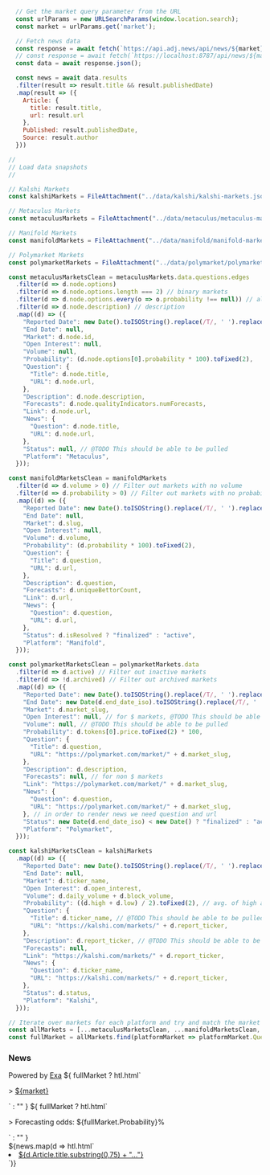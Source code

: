 ```js
  // Get the market query parameter from the URL
  const urlParams = new URLSearchParams(window.location.search);
  const market = urlParams.get('market');
```

```js
  // Fetch news data
  const response = await fetch(`https://api.adj.news/api/news/${market}`);
  // const response = await fetch(`https://localhost:8787/api/news/${market}`)
  const data = await response.json();

  const news = await data.results
  .filter(result => result.title && result.publishedDate)
  .map(result => ({
    Article: {
      title: result.title,
      url: result.url
    },
    Published: result.publishedDate,
    Source: result.author
  }))
```

```js
//
// Load data snapshots
//

// Kalshi Markets
const kalshiMarkets = FileAttachment("../data/kalshi/kalshi-markets.json").json();

// Metaculus Markets 
const metaculusMarkets = FileAttachment("../data/metaculus/metaculus-markets.json").json();

// Manifold Markets 
const manifoldMarkets = FileAttachment("../data/manifold/manifold-markets.json").json();

// Polymarket Markets 
const polymarketMarkets = FileAttachment("../data/polymarket/polymarket-markets.json").json();
```

```js
const metaculusMarketsClean = metaculusMarkets.data.questions.edges
  .filter(d => d.node.options)
  .filter(d => d.node.options.length === 2) // binary markets
  .filter(d => d.node.options.every(o => o.probability !== null)) // all probabilities
  .filter(d => d.node.description) // description
  .map((d) => ({
    "Reported Date": new Date().toISOString().replace(/T/, ' ').replace(/\..+/, '').slice(0, 16),
    "End Date": null,
    "Market": d.node.id,
    "Open Interest": null,
    "Volume": null,
    "Probability": (d.node.options[0].probability * 100).toFixed(2),
    "Question": {
      "Title": d.node.title,
      "URL": d.node.url,
    },
    "Description": d.node.description,
    "Forecasts": d.node.qualityIndicators.numForecasts,
    "Link": d.node.url,
    "News": {
      "Question": d.node.title,
      "URL": d.node.url,
    },
    "Status": null, // @TODO This should be able to be pulled
    "Platform": "Metaculus",
  }));
```

```js
const manifoldMarketsClean = manifoldMarkets
  .filter(d => d.volume > 0) // Filter out markets with no volume
  .filter(d => d.probability > 0) // Filter out markets with no probability
  .map((d) => ({
    "Reported Date": new Date().toISOString().replace(/T/, ' ').replace(/\..+/, '').slice(0, 16),
    "End Date": null,
    "Market": d.slug,
    "Open Interest": null,
    "Volume": d.volume,
    "Probability": (d.probability * 100).toFixed(2),
    "Question": {
      "Title": d.question,
      "URL": d.url,
    },
    "Description": d.question,
    "Forecasts": d.uniqueBettorCount,
    "Link": d.url,
    "News": {
      "Question": d.question,
      "URL": d.url,
    },
    "Status": d.isResolved ? "finalized" : "active",
    "Platform": "Manifold",
  }));
```

```js
const polymarketMarketsClean = polymarketMarkets.data
  .filter(d => d.active) // Filter out inactive markets
  .filter(d => !d.archived) // Filter out archived markets
  .map((d) => ({
    "Reported Date": new Date().toISOString().replace(/T/, ' ').replace(/\..+/, '').slice(0, 16),
    "End Date": new Date(d.end_date_iso).toISOString().replace(/T/, ' ').replace(/\..+/, '').slice(0, 16),
    "Market": d.market_slug,
    "Open Interest": null, // for $ markets, @TODO This should be able to be pulled 
    "Volume": null, // @TODO This should be able to be pulled 
    "Probability": d.tokens[0].price.toFixed(2) * 100,
    "Question": {
      "Title": d.question,
      "URL": "https://polymarket.com/market/" + d.market_slug,
    },
    "Description": d.description,
    "Forecasts": null, // for non $ markets
    "Link": "https://polymarket.com/market/" + d.market_slug,
    "News": {
      "Question": d.question,
      "URL": "https://polymarket.com/market/" + d.market_slug,
    }, // in order to render news we need question and url
    "Status": new Date(d.end_date_iso) < new Date() ? "finalized" : "active", // if end date is in the past, market is finalized
    "Platform": "Polymarket",
  }));
```

```js
const kalshiMarketsClean = kalshiMarkets
  .map((d) => ({
    "Reported Date": new Date().toISOString().replace(/T/, ' ').replace(/\..+/, '').slice(0, 16),
    "End Date": null,
    "Market": d.ticker_name,
    "Open Interest": d.open_interest,
    "Volume": d.daily_volume + d.block_volume,
    "Probability": ((d.high + d.low) / 2).toFixed(2), // avg. of high and low
    "Question": {
      "Title": d.ticker_name, // @TODO This should be able to be pulled
      "URL": "https://kalshi.com/markets/" + d.report_ticker,
    },
    "Description": d.report_ticker, // @TODO This should be able to be pulled
    "Forecasts": null,
    "Link": "https://kalshi.com/markets/" + d.report_ticker,
    "News": {
      "Question": d.ticker_name,
      "URL": "https://kalshi.com/markets/" + d.report_ticker,
    },
    "Status": d.status,
    "Platform": "Kalshi",
  }));
```

```js
// Iterate over markets for each platform and try and match the market to the news query to display odds
const allMarkets = [...metaculusMarketsClean, ...manifoldMarketsClean, ...polymarketMarketsClean, ...kalshiMarketsClean];
const fullMarket = allMarkets.find(platformMarket => platformMarket.Question.Title.toLowerCase().includes(market.toLowerCase()));
```

<div>
  <h3>News</h3>
  Powered by <a href="https://exa.ai" target="_blank" class="dotted">Exa</a>
  ${
    fullMarket ? htl.html`<p>> <a href="${fullMarket.Link}" class="dotted" target="_blank">${market}</a></p>` : ""
  }
  ${
    fullMarket ? htl.html`<p>> Forecasting odds: ${fullMarket.Probability}%</p>` : ""
  }
  <div>
    ${news.map(d => htl.html`
      <li>
      <a href="${d.Article.url}" target="_blank">${d.Article.title.substring(0,75) + "..."}</a>
      </li>
    `)}
  </div>
  <!-- <div>
      ${Inputs.table(news, {
      rows: 30, 
      sort: "Comments", 
      reverse: true,
      layout: "auto",
      columns: ["Article"],
      header: {
        "Article": "",
      },
      format: {
        "Article": d => htl.html`<a href="${d.url}" target="_blank">${d.title.substring(0,50) + "..."}</a>`,
        "Published": d => d,
        "Source": d => d.substring(0,25)
      }
    })}
  </div> -->
</div>